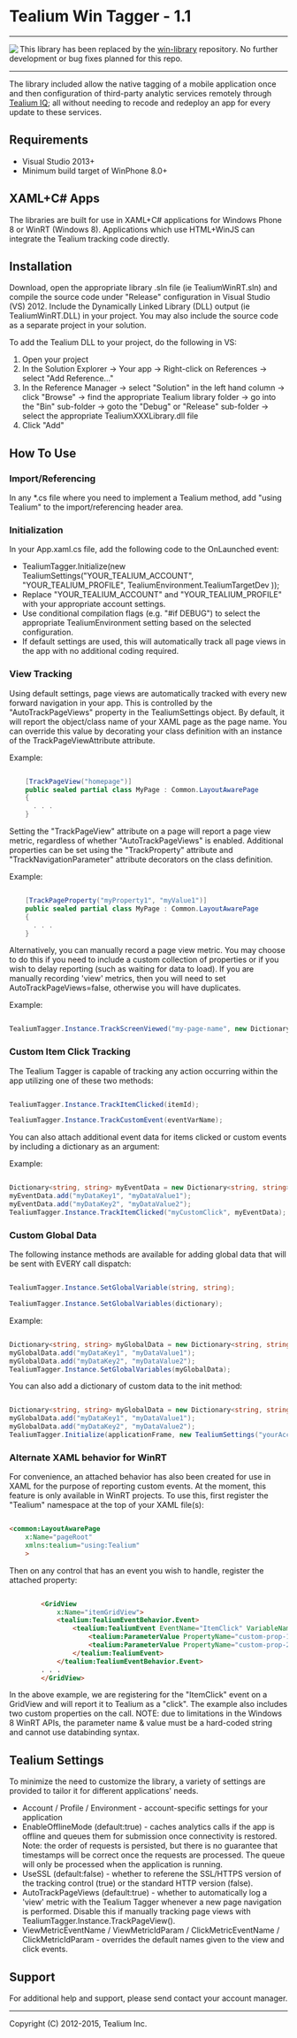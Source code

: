 Tealium Win Tagger - 1.1
========================

**********************
<img align="left" src="https://res.cloudinary.com/dfpz40r7j/image/upload/v1479312678/warning-icon-60_yd8bwd.png"> This library has been replaced by the [win-library](https://github.com/tealium/win-library) repository. No further development or bug fixes planned for this repo.
**********************

The library included allow the native tagging of a mobile application once and then configuration of third-party analytic services remotely through [Tealium IQ](http://tealium.com/products/enterprise-tag-management/); all without needing to recode and redeploy an app for every update to these services. 


Requirements
--------------------
- Visual Studio 2013+
- Minimum build target of WinPhone 8.0+


XAML+C# Apps
------------

The libraries are built for use in XAML+C# applications for Windows Phone 8 or WinRT (Windows 8).  Applications which use 
HTML+WinJS can integrate the Tealium tracking code directly.

Installation
------------
Download, open the appropriate library .sln file (ie TealiumWinRT.sln) and compile the source code under "Release" configuration in Visual Studio (VS) 2012. Include the Dynamically Linked Library (DLL) output (ie TealiumWinRT.DLL) in your project.  You may also include the source code as a separate project in your solution.

To add the Tealium DLL to your project, do the following in VS:

  1. Open your project
  2. In the Solution Explorer -> Your app -> Right-click on References -> select "Add Reference..."
  3. In the Reference Manager -> select "Solution" in the left hand column -> click "Browse" -> find the appropriate Tealium library folder -> go into the "Bin" sub-folder -> goto the "Debug" or "Release" sub-folder -> select the appropriate TealiumXXXLibrary.dll file
  4. Click "Add"


How To Use
----------------------------------

### Import/Referencing

In any *.cs file where you need to implement a Tealium method, add "using Tealium" to the import/referencing header area.

### Initialization

In your App.xaml.cs file, add the following code to the OnLaunched event:

 - TealiumTagger.Initialize(new TealiumSettings("YOUR_TEALIUM_ACCOUNT", "YOUR_TEALIUM_PROFILE", TealiumEnvironment.TealiumTargetDev ));
 - Replace "YOUR_TEALIUM_ACCOUNT" and "YOUR_TEALIUM_PROFILE" with your appropriate account settings.
 - Use conditional compilation flags (e.g. "#if DEBUG") to select the appropriate TealiumEnvironment setting based on the selected configuration.
 - If default settings are used, this will automatically track all page views in the
app with no additional coding required.

### View Tracking

Using default settings, page views are automatically tracked with every new forward
navigation in your app.  This is controlled by the "AutoTrackPageViews" property in
the TealiumSettings object.  By default, it will report the object/class name of your XAML
page as the page name.  You can override this value by decorating your class definition
with an instance of the TrackPageViewAttribute attribute.

Example:

```csharp

    [TrackPageView("homepage")]
    public sealed partial class MyPage : Common.LayoutAwarePage
    {
      . . .
    }

```

Setting the "TrackPageView" attribute on a page will report a page view metric,
regardless of whether "AutoTrackPageViews" is enabled.
Additional properties can be set using the "TrackProperty" attribute and
"TrackNavigationParameter" attribute decorators on the class definition.

Example:

```csharp

    [TrackPageProperty("myProperty1", "myValue1")]
    public sealed partial class MyPage : Common.LayoutAwarePage
    {
      . . .
    }

```


Alternatively, you can manually record a page view metric.  You may choose to do this if 
you need to include a custom collection of properties or if you wish to delay reporting
(such as waiting for data to load).  If you are manually recording 'view' metrics, then
you will need to set AutoTrackPageViews=false, otherwise you will have duplicates.

Example:

```csharp

TealiumTagger.Instance.TrackScreenViewed("my-page-name", new Dictionary<string, string>() { { "custom-prop-1", "value-1" }, { "custom-prop-2", someObject.SomeValue } });

```


### Custom Item Click Tracking

The Tealium Tagger is capable of tracking any action occurring within the app utilizing 
one of these two methods:

```csharp

TealiumTagger.Instance.TrackItemClicked(itemId);

TealiumTagger.Instance.TrackCustomEvent(eventVarName);

```

You can also attach additional event data for items clicked or custom events by including a dictionary as an argument:

Example:

```csharp

Dictionary<string, string> myEventData = new Dictionary<string, string>();
myEventData.add("myDataKey1", "myDataValue1");
myEventData.add("myDataKey2", "myDataValue2");
TealiumTagger.Instance.TrackItemClicked("myCustomClick", myEventData);


```

### Custom Global Data

The following instance methods are available for adding global data that will be sent with EVERY call dispatch:

```csharp

TealiumTagger.Instance.SetGlobalVariable(string, string);

TealiumTagger.Instance.SetGlobalVariables(dictionary);

```

Example:

```csharp

Dictionary<string, string> myGlobalData = new Dictionary<string, string>();
myGlobalData.add("myDataKey1", "myDataValue1");
myGlobalData.add("myDataKey2", "myDataValue2");
TealiumTagger.Instance.SetGlobalVariables(myGlobalData);


```

You can also add a dictionary of custom data to the init method:

```csharp

Dictionary<string, string> myGlobalData = new Dictionary<string, string>();
myGlobalData.add("myDataKey1", "myDataValue1");
myGlobalData.add("myDataKey2", "myDataValue2");
TealiumTagger.Initialize(applicationFrame, new TealiumSettings("yourAccountName", "yourProfileName", "targetEnvironment", myGlobalData);


```

### Alternate XAML behavior for WinRT 
For convenience, an attached behavior has also been created for use in XAML for the
purpose of reporting custom events.  At the moment, this feature is only available in WinRT projects.
To use this, first register the "Tealium" namespace at the top of your XAML file(s):

```html

<common:LayoutAwarePage
    x:Name="pageRoot"
    xmlns:tealium="using:Tealium"
    >

````

Then on any control that has an event you wish to handle, register the attached property:

```html

        <GridView
            x:Name="itemGridView">
            <tealium:TealiumEventBehavior.Event>
                <tealium:TealiumEvent EventName="ItemClick" VariableName="click">
                    <tealium:ParameterValue PropertyName="custom-prop-1" PropertyValue="value-1" />
                    <tealium:ParameterValue PropertyName="custom-prop-2" PropertyValue="value-2" />
                </tealium:TealiumEvent>
            </tealium:TealiumEventBehavior.Event>
        . . .
        </GridView>

```

In the above example, we are registering for the "ItemClick" event on a GridView and will
report it to Tealium as a "click".  The example also includes two custom properties on
the call.  NOTE: due to limitations in the Windows 8 WinRT APIs, the parameter name & value
must be a hard-coded string and cannot use databinding syntax.


Tealium Settings
----------------

To minimize the need to customize the library, a variety of settings are provided to
tailor it for different applications' needs.

 - Account / Profile / Environment - account-specific settings for your application
 - EnableOfflineMode (default:true) - caches analytics calls if the app is offline and
queues them for submission once connectivity is restored.  Note: the order of requests
is persisted, but there is no guarantee that timestamps will be correct once the
requests are processed.  The queue will only be processed when the application is
running.
 - UseSSL (default:false) - whether to referene the SSL/HTTPS version of the tracking
control (true) or the standard HTTP version (false).
 - AutoTrackPageViews (default:true) - whether to automatically log a 'view' metric with 
the Tealium Tagger whenever a new page navigation is performed.  Disable this if manually
tracking page views with TealiumTagger.Instance.TrackPageView().
 - ViewMetricEventName / ViewMetricIdParam / ClickMetricEventName / ClickMetricIdParam - 
overrides the default names given to the view and click events.

Support
-------

For additional help and support, please send contact your account manager.


--------------------------------------------------------
Copyright (C) 2012-2015, Tealium Inc.
